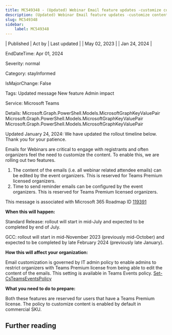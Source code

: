 ```yaml
---
title: MC549348 - (Updated) Webinar Email feature updates -customize content and time to send reminders
description: (Updated) Webinar Email feature updates -customize content and time to send reminders
slug: MC549348
sidebar:
    label: MC549348
---
```



| Published | Act by | Last updated |
| May 02, 2023 |  | Jan 24, 2024 |

EndDateTime: Apr 01, 2024

Severity: normal

Category: stayInformed

IsMajorChange: False

Tags: Updated message New feature Admin impact

Service: Microsoft Teams

Details: Microsoft.Graph.PowerShell.Models.MicrosoftGraphKeyValuePair Microsoft.Graph.PowerShell.Models.MicrosoftGraphKeyValuePair Microsoft.Graph.PowerShell.Models.MicrosoftGraphKeyValuePair

<p style="">Updated January 24, 2024: We have updated the rollout timeline below. Thank you for your patience.</p><p style="">Emails for Webinars are critical to engage with registrants and often organizers feel the need to customize the content. To enable this,&nbsp;we are rolling out two features.&nbsp;<br></p>
<ol><li>The content of the emails (i.e. all webinar related attendee emails) can be edited by the event organizers. This is reserved for Teams Premium licensed organizers.&nbsp;</li><li>Time to send reminder emails can be configured by the event organizers. This is reserved for Teams Premium licensed organizers.&nbsp;</li></ol><p>
</p>
<p>This message is associated with Microsoft 365 Roadmap ID <a href="https://www.microsoft.com/microsoft-365/roadmap?rtc=1%26filters=&amp;searchterms=119391" target="_blank">119391</a><br></p>

<p><b>When this will happen:</b><br></p>

<p>Standard Release: rollout will start in mid-July and expected to be completed by end of July.</p><p>GCC: rollout will start in mid-November 2023 (previously mid-October) and expected to be completed by late February 2024 (previously late January).</p>

<p><b>How this will affect your organization:</b><br></p>

<p>Email customization is governed by IT admin policy to enable admins to restrict organizers with Teams Premium license from being able to edit the content of the emails. This setting is available in Teams Events policy. <a href="https://learn.microsoft.com/powershell/module/teams/set-csteamseventspolicy?view=teams-ps" target="_blank">Set-CsTeamsEventsPolicy</a>&nbsp;</p>
<p><b>What you need to do to prepare:</b></p>
<p>Both these features are reserved for users that have a Teams Premium license. The policy to customize content is enabled by default in commercial SKU.&nbsp;</p>

## Further reading
